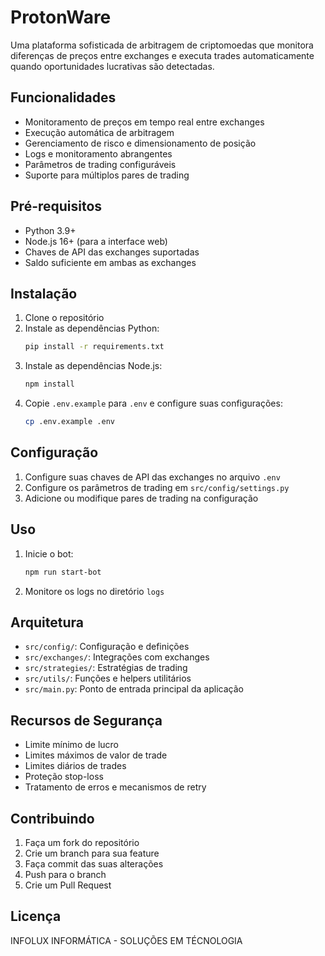 # ProtonWare

Uma plataforma sofisticada de arbitragem de criptomoedas que monitora diferenças de preços entre exchanges e executa trades automaticamente quando oportunidades lucrativas são detectadas.

## Funcionalidades

- Monitoramento de preços em tempo real entre exchanges
- Execução automática de arbitragem
- Gerenciamento de risco e dimensionamento de posição
- Logs e monitoramento abrangentes
- Parâmetros de trading configuráveis
- Suporte para múltiplos pares de trading

## Pré-requisitos

- Python 3.9+
- Node.js 16+ (para a interface web)
- Chaves de API das exchanges suportadas
- Saldo suficiente em ambas as exchanges

## Instalação

1. Clone o repositório
2. Instale as dependências Python:
   ```bash
   pip install -r requirements.txt
   ```
3. Instale as dependências Node.js:
   ```bash
   npm install
   ```
4. Copie `.env.example` para `.env` e configure suas configurações:
   ```bash
   cp .env.example .env
   ```

## Configuração

1. Configure suas chaves de API das exchanges no arquivo `.env`
2. Configure os parâmetros de trading em `src/config/settings.py`
3. Adicione ou modifique pares de trading na configuração

## Uso

1. Inicie o bot:
   ```bash
   npm run start-bot
   ```

2. Monitore os logs no diretório `logs`

## Arquitetura

- `src/config/`: Configuração e definições
- `src/exchanges/`: Integrações com exchanges
- `src/strategies/`: Estratégias de trading
- `src/utils/`: Funções e helpers utilitários
- `src/main.py`: Ponto de entrada principal da aplicação

## Recursos de Segurança

- Limite mínimo de lucro
- Limites máximos de valor de trade
- Limites diários de trades
- Proteção stop-loss
- Tratamento de erros e mecanismos de retry

## Contribuindo

1. Faça um fork do repositório
2. Crie um branch para sua feature
3. Faça commit das suas alterações
4. Push para o branch
5. Crie um Pull Request

## Licença

INFOLUX INFORMÁTICA - SOLUÇÕES EM TÉCNOLOGIA
